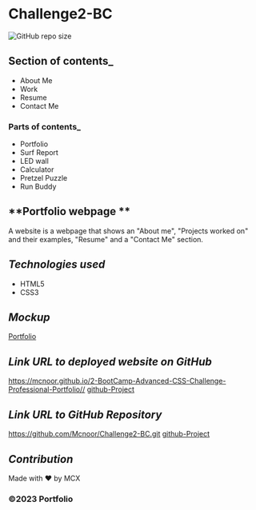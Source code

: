 # Challenge2-BC

![GitHub repo size](https://img.shields.io/github/repo-size/Mcnoor/Challenge2-BC)

## **Section of contents\_**

- About Me
- Work
- Resume
- Contact Me

### **Parts of contents\_**

- Portfolio
- Surf Report
- LED wall
- Calculator
- Pretzel Puzzle
- Run Buddy

## **Portfolio webpage **

A website is a webpage that shows an "About me", "Projects worked on" and their examples, "Resume" and a "Contact Me" section.

## **_Technologies used_**

- HTML5
- CSS3

## **_Mockup_**

[Portfolio](https://mcxbootcampumn.github.io/2-BootCamp-Advanced-CSS-Challenge-Professional-Portfolio/)

## **_Link URL to deployed website on GitHub_**

https://mcnoor.github.io/2-BootCamp-Advanced-CSS-Challenge-Professional-Portfolio//
[github-Project](https://github.com/MCXBootCampUMN/Horiseon)

## **_Link URL to GitHub Repository_**

https://github.com/Mcnoor/Challenge2-BC.git
[github-Project](https://github.com/Mcnoor/Challenge2-BC.git)

## **_Contribution_**

Made with ❤️ by MCX

### ©️2023 Portfolio
